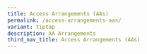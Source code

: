 ```yaml
---
title: Access Arrangements (AAs)
permalink: /access-arrangements-aas/
variant: tiptap
description: AA Arrangements
third_nav_title: Access Arrangements (AAs)
---
```

